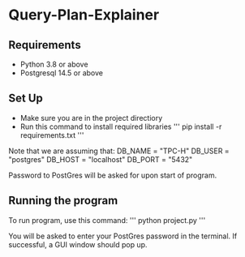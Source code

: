 # Query-Plan-Explainer

## Requirements
- Python 3.8 or above 
- Postgresql 14.5 or above

## Set Up
- Make sure you are in the project directiory
- Run this command to install required libraries
''' pip install -r requirements.txt '''

Note that we are assuming that:
DB_NAME = "TPC-H"
DB_USER = "postgres"
DB_HOST = "localhost"
DB_PORT = "5432"

Password to PostGres will be asked for upon start of program.

## Running the program
To run program, use this command:
''' python project.py '''

You will be asked to enter your PostGres password in the terminal. If successful, a GUI window should pop up.